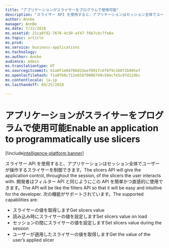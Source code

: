 ```yaml
---
title: "アプリケーションがスライサーをプログラムで使用可能"
description: "スライサー API を使用すると、アプリケーションはセッション全体でユーザーが操作するスライサーを制御できます。"
author: Annbe
manager: AnnBe
ms.date: 7/22/2018
ms.assetid: 21ca0fd2-7676-4c50-af47-f6b7cbc7fe8a
ms.topic: article
ms.prod: 
ms.service: business-applications
ms.technology: 
ms.author: Annbe
audience: Admin
ms.translationtype: HT
ms.sourcegitcommit: b1a0f1e04786d2daef091fc6f6f9c168f2b005e7
ms.openlocfilehash: f1a07b0c712e65870086749c584cfe5c97d12dbc
ms.contentlocale: ja-jp
ms.lasthandoff: 09/25/2018

---
```

#  <a name="enable-an-application-to-programmatically-use-slicers"></a><span data-ttu-id="de810-103">アプリケーションがスライサーをプログラムで使用可能</span><span class="sxs-lookup"><span data-stu-id="de810-103">Enable an application to programmatically use slicers</span></span>

[!include[intelligence-platform banner](../../includes/intelligence-platform.md)]



<span data-ttu-id="de810-104">スライサー API を使用すると、アプリケーションはセッション全体でユーザーが操作するスライサーを制御できます。</span><span class="sxs-lookup"><span data-stu-id="de810-104">The slicers API will give the application control, throughout the session, of the slicers the user interacts with.</span></span> <span data-ttu-id="de810-105">開発者はフィルター API と同じようにこの API を簡単かつ直感的に使用できます。</span><span class="sxs-lookup"><span data-stu-id="de810-105">The API will be like the filters API so that it will be easy and intuitive for the developer.</span></span> <span data-ttu-id="de810-106">次の機能がサポートされています。</span><span class="sxs-lookup"><span data-stu-id="de810-106">The supported capabilities are:</span></span>

-   <span data-ttu-id="de810-107">スライサーの値を取得します</span><span class="sxs-lookup"><span data-stu-id="de810-107">Get slicers value</span></span>
-   <span data-ttu-id="de810-108">読み込み時にスライサーの値を設定します</span><span class="sxs-lookup"><span data-stu-id="de810-108">Set slicers value on load</span></span>
-   <span data-ttu-id="de810-109">セッションの間にスライサーの値を設定します</span><span class="sxs-lookup"><span data-stu-id="de810-109">Set slicers value during the session</span></span>
-   <span data-ttu-id="de810-110">ユーザーが適用したスライサーの値を取得します</span><span class="sxs-lookup"><span data-stu-id="de810-110">Get the value of the user’s applied slicer</span></span>

